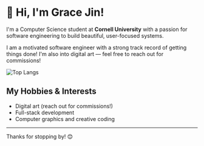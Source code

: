 # 👋 Hi, I'm Grace Jin!
I'm a Computer Science student at **Cornell University** with a passion for software engineering to build beautiful, user-focused systems.  

I am a motivated software engineer with a strong track record of getting things done! I'm also into digital art — feel free to reach out for commissions!


![Top Langs](https://github-readme-stats.vercel.app/api/top-langs/?username=gracejinsotrue&layout=compact&theme=tokyonight)







## My Hobbies & Interests
- Digital art (reach out for commissions!)
- Full-stack development  
- Computer graphics and creative coding  
---

Thanks for stopping by! 😊

